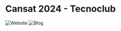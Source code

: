 # Cansat 2024 - Tecnoclub

![Website](https://tecnoclubcansat.github.io/)
![Blog](https://tecnoclubcansat.github.io/)
